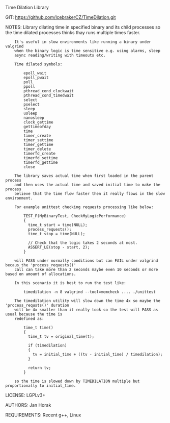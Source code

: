 Time Dilation Library

GIT:
        https://github.com/IcebrakerCZ/TimeDilation.git

NOTES:
        Library dilating time in specified binary and its child processes
        so the time dilated processes thinks thay runs multiple times faster.
        
        It's useful in slow environments like running a binary under valgrind
        when the binary logic is time sensitive e.g. using alarms, sleep
        async reading/writing with timeouts etc.
        
        Time dilated symbols:
        
            epoll_wait
            epoll_pwait
            poll
            ppoll
            pthread_cond_clockwait
            pthread_cond_timedwait
            select
            pselect
            sleep
            usleep
            nanosleep
            clock_gettime
            gettimeofday
            time
            timer_create
            timer_settime
            timer_gettime
            timer_delete
            timerfd_create
            timerfd_settime
            timerfd_gettime
            close
        
        The library saves actual time when first loaded in the parent process
        and then uses the actual time and saved initial time to make the process
        believe that the time flow faster then it really flows in the slow environment.
        
        For example unittest checking requests processing like below:
        
            TEST_F(MyBinaryTest, CheckMyLogicPerformance)
            {
              time_t start = time(NULL);
              process_requests();
              time_t stop = time(NULL);

              // Check that the logic takes 2 seconds at most.
              ASSERT_LE(stop - start, 2);
            }
        
        will PASS under normally conditions but can FAIL under valgrind becaus the 'process_requests()'
        call can take more than 2 seconds maybe even 10 seconds or more based on amount of allocations.
        
        In this scenario it is best to run the test like:
        
            timedilation -n 8 valgrind --tool=memcheck .... ./unittest
        
        The timedilation utility will slow down the time 4x so maybe the 'process_requsts()' duration
        will be 4x smaller than it really took so the test will PASS as usual because the time is
        redefined as:
        
            time_t time()
            {
              time_t tv = original_time(t);

              if (timedilation)
              {
                tv = initial_time + ((tv - initial_time) / timedilation);
              }

              return tv;
            }
        
        so the time is slowed down by TIMEDILATION multiple but proportionally to initial_time.

LICENSE:
        LGPLv3+

AUTHORS:
        Jan Horak

REQUIREMENTS:
        Recent g++, Linux
